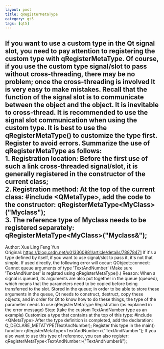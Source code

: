 ```yaml
---
layout: post
title: qRegisterMetaType
category: qt5
tags: [qt5]
---
```

If you want to use a custom type in the Qt signal slot, you need to pay attention to registering the custom type with qRegisterMetaType. Of course, if you use the custom type signal/slot to pass without cross-threading, there may be no problem; once the cross-threading is involved It is very easy to make mistakes. Recall that the function of the signal slot is to communicate between the object and the object. It is inevitable to cross-thread. It is recommended to use the signal slot communication when using the custom type. It is best to use the qRegisterMetaType() to customize the type first. Register to avoid errors.
Summarize the use of qRegisterMetaType as follows:  
1\. Registration location: Before the first use of such a link cross-threaded signal/slot, it is generally registered in the constructor of the current class;  
2\. Registration method: At the top of the current class: \#include <QMetaType\>, add the code to the constructor: qRegisterMetaType<MyClass\>("Myclass");  
3\. The reference type of Myclass needs to be registered separately: qRegisterMetaType<MyClass\>("Myclass&");  
---------------------   
Author: Xue Ling Feng Yun  
Original: https://blog.csdn.net/u013360881/article/details/78878471
If it's a type defined by itself, if you want to use signal/slot to pass it, it's not that simple. If used directly, the following error will occur:
    QObject::connect: Cannot queue arguments of type 'TextAndNumber' (Make sure 'TextAndNumber' is registed using qRegisterMetaType().) 
Reason: When a signal is queued, its arguments are also put together in the queue (queued), which means that the parameters need to be copied before being transferred to the slot. Stored in the queue; in order to be able to store these arguments in the queue, Qt needs to construct, destruct, copy these objects, and in order for Qt to know how to do these things, the type of the parameter needs to use qRegisterMetaType Registration (as explained in the error message)
Step: (take the custom TextAndNumber type as an example)
Customize a type that contains at the top of this type: \#include <QMetaType\>
After the type definition is completed, add the declaration: Q\_DECLARE\_METATYPE(TextAndNumber);
Register this type in the main() function: qRegisterMetaType<TextAndNumber\>("TextAndNumber");
If you also want to use this type of reference, you can also register: qRegisterMetaType<TextAndNumber\>("TextAndNumber&");
